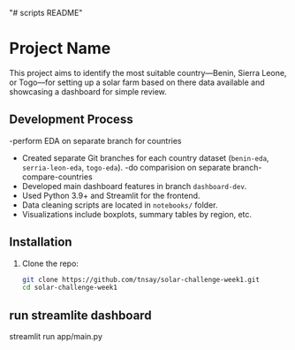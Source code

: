 "# scripts README" 
# Project Name

 This project aims to identify the most suitable country—Benin, Sierra Leone, or Togo—for setting up a solar farm based on there data available and showcasing a dashboard for simple review.

## Development Process
-perform EDA on separate branch for countries
- Created separate Git branches for each country dataset (`benin-eda`, `serria-leon-eda`, `togo-eda`).
-do comparision on separate branch-compare-countries
- Developed main dashboard features in branch `dashboard-dev`.
- Used Python 3.9+ and Streamlit for the frontend.
- Data cleaning scripts are located in `notebooks/` folder.
- Visualizations include boxplots, summary tables by region, etc.

## Installation

1. Clone the repo:
   ```bash
   git clone https://github.com/tnsay/solar-challenge-week1.git
   cd solar-challenge-week1

 ## run streamlite dashboard 
 streamlit run app/main.py
  
